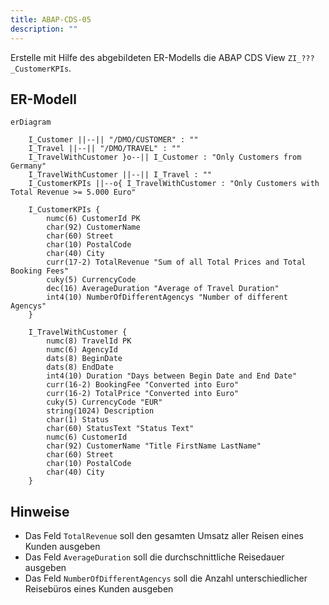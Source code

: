 ```yaml
---
title: ABAP-CDS-05
description: ""
---
```


Erstelle mit Hilfe des abgebildeten ER-Modells die ABAP CDS View `ZI_???_CustomerKPIs`.

## ER-Modell

```mermaid
erDiagram

    I_Customer ||--|| "/DMO/CUSTOMER" : ""
    I_Travel ||--|| "/DMO/TRAVEL" : ""
    I_TravelWithCustomer }o--|| I_Customer : "Only Customers from Germany"
    I_TravelWithCustomer ||--|| I_Travel : ""
    I_CustomerKPIs ||--o{ I_TravelWithCustomer : "Only Customers with Total Revenue >= 5.000 Euro"

    I_CustomerKPIs {
        numc(6) CustomerId PK
        char(92) CustomerName
        char(60) Street
        char(10) PostalCode
        char(40) City
        curr(17-2) TotalRevenue "Sum of all Total Prices and Total Booking Fees"
        cuky(5) CurrencyCode
        dec(16) AverageDuration "Average of Travel Duration"
        int4(10) NumberOfDifferentAgencys "Number of different Agencys"
    }

    I_TravelWithCustomer {
        numc(8) TravelId PK
        numc(6) AgencyId
        dats(8) BeginDate
        dats(8) EndDate
        int4(10) Duration "Days between Begin Date and End Date"
        curr(16-2) BookingFee "Converted into Euro"
        curr(16-2) TotalPrice "Converted into Euro"
        cuky(5) CurrencyCode "EUR"
        string(1024) Description
        char(1) Status
        char(60) StatusText "Status Text"
        numc(6) CustomerId
        char(92) CustomerName "Title FirstName LastName"
        char(60) Street
        char(10) PostalCode
        char(40) City
    }
```

## Hinweise

- Das Feld `TotalRevenue` soll den gesamten Umsatz aller Reisen eines Kunden ausgeben
- Das Feld `AverageDuration` soll die durchschnittliche Reisedauer ausgeben
- Das Feld `NumberOfDifferentAgencys` soll die Anzahl unterschiedlicher Reisebüros eines Kunden ausgeben
